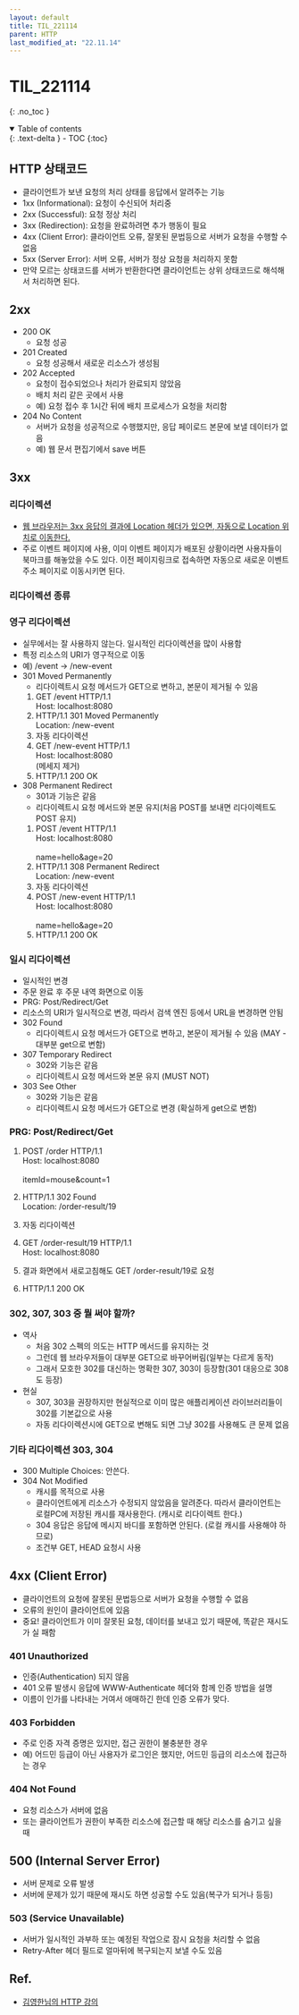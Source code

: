 ```yaml
---
layout: default
title: TIL_221114
parent: HTTP
last_modified_at: "22.11.14"
---
```


# TIL_221114
{: .no_toc }

<details open markdown="block">
  <summary>
    Table of contents
  </summary>
  {: .text-delta }
- TOC
{:toc}
</details>

## HTTP 상태코드
- 클라이언트가 보낸 요청의 처리 상태를 응답에서 알려주는 기능
- 1xx (Informational): 요청이 수신되어 처리중
- 2xx (Successful): 요청 정상 처리
- 3xx (Redirection): 요청을 완료하려면 추가 행동이 필요
- 4xx (Client Error): 클라이언트 오류, 잘못된 문법등으로 서버가 요청을 수행할 수 없음 
- 5xx (Server Error): 서버 오류, 서버가 정상 요청을 처리하지 못함
- 만약 모르는 상태코드를 서버가 반환한다면 클라이언트는 상위 상태코드로 해석해서 처리하면 된다.

## 2xx
- 200 OK
  - 요청 성공
- 201 Created
  - 요청 성공해서 새로운 리소스가 생성됨
- 202 Accepted
  - 요청이 접수되었으나 처리가 완료되지 않았음
  - 배치 처리 같은 곳에서 사용
  - 예) 요청 접수 후 1시간 뒤에 배치 프로세스가 요청을 처리함
- 204 No Content
  - 서버가 요청을 성공적으로 수행했지만, 응답 페이로드 본문에 보낼 데이터가 없음
  - 예) 웹 문서 편집기에서 save 버튼

## 3xx
### 리다이렉션 
- <u>웹 브라우저는 3xx 응답의 결과에 Location 헤더가 있으면, 자동으로 Location 위치로 이동한다.</u>
- 주로 이벤트 페이지에 사용, 이미 이벤트 페이지가 배포된 상황이라면 사용자들이 북마크를 해놓았을 수도 있다. 이전 페이지링크로 접속하면 자동으로 새로운 이벤트 주소 페이지로 이동시키면 된다.

### 리다이렉션 종류
### 영구 리다이렉션 
- 실무에서는 잘 사용하지 않는다. 일시적인 리다이렉션을 많이 사용함
- 특정 리소스의 URI가 영구적으로 이동
- 예) /event -> /new-event
- 301 Moved Permanently
  - 리다이렉트시 요청 메서드가 GET으로 변하고, 본문이 제거될 수 있음
  1. GET /event HTTP/1.1 <br>Host: localhost:8080
  2. HTTP/1.1 301 Moved Permanently <br>Location: /new-event
  3. 자동 리다이렉션
  4. GET /new-event HTTP/1.1 <br>Host: localhost:8080<br>(메세지 제거)
  5. HTTP/1.1 200 OK
- 308 Permanent Redirect
  - 301과 기능은 같음
  - 리다이렉트시 요청 메서드와 본문 유지(처음 POST를 보내면 리다이렉트도 POST 유지)
  1. POST /event HTTP/1.1 <br>Host: localhost:8080
  <br><br>name=hello&age=20
  2. HTTP/1.1 308 Permanent Redirect <br>Location: /new-event
  3. 자동 리다이렉션
  4. POST /new-event HTTP/1.1 <br>Host: localhost:8080
  <br><br>name=hello&age=20
  5. HTTP/1.1 200 OK

### 일시 리다이렉션
  - 일시적인 변경
  - 주문 완료 후 주문 내역 화면으로 이동
  - PRG: Post/Redirect/Get
  - 리소스의 URI가 일시적으로 변경, 따라서 검색 엔진 등에서 URL을 변경하면 안됨
  - 302 Found
    - 리다이렉트시 요청 메서드가 GET으로 변하고, 본문이 제거될 수 있음 (MAY - 대부분 get으로 변함)
  - 307 Temporary Redirect
    - 302와 기능은 같음
    - 리다이렉트시 요청 메서드와 본문 유지 (MUST NOT)
  - 303 See Other
    - 302와 기능은 같음
    - 리다이렉트시 요청 메서드가 GET으로 변경 (확실하게 get으로 변함)

### PRG: Post/Redirect/Get
1. POST /order HTTP/1.1 
<br>Host: localhost:8080
<br><br>
itemId=mouse&count=1

2. HTTP/1.1 302 Found 
<br>Location: /order-result/19

3. 자동 리다이렉션
4. GET /order-result/19 HTTP/1.1 <br>Host: localhost:8080
5. 결과 화면에서 새로고침해도 GET /order-result/19로 요청
6. HTTP/1.1 200 OK

### 302, 307, 303 중 뭘 써야 할까?
- 역사
  - 처음 302 스펙의 의도는 HTTP 메서드를 유지하는 것
  - 그런데 웹 브라우저들이 대부분 GET으로 바꾸어버림(일부는 다르게 동작)
  - 그래서 모호한 302를 대신하는 명확한 307, 303이 등장함(301 대응으로 308도 등장)
- 현실
  - 307, 303을 권장하지만 현실적으로 이미 많은 애플리케이션 라이브러리들이 302를 기본값으로 사용 
  - 자동 리다이렉션시에 GET으로 변해도 되면 그냥 302를 사용해도 큰 문제 없음

### 기타 리다이렉션 303, 304
  - 300 Multiple Choices: 안쓴다. 
  - 304 Not Modified
    - 캐시를 목적으로 사용
    - 클라이언트에게 리소스가 수정되지 않았음을 알려준다. 따라서 클라이언트는 로컬PC에
    저장된 캐시를 재사용한다. (캐시로 리다이렉트 한다.)
    - 304 응답은 응답에 메시지 바디를 포함하면 안된다. (로컬 캐시를 사용해야 하므로) 
    - 조건부 GET, HEAD 요청시 사용


## 4xx (Client Error)
- 클라이언트의 요청에 잘못된 문법등으로 서버가 요청을 수행할 수 없음
- 오류의 원인이 클라이언트에 있음
- 중요! 클라이언트가 이미 잘못된 요청, 데이터를 보내고 있기 때문에, 똑같은 재시도가 실 패함

### 401 Unauthorized
- 인증(Authentication) 되지 않음
- 401 오류 발생시 응답에 WWW-Authenticate 헤더와 함께 인증 방법을 설명 
- 이름이 인가를 나타내는 거여서 애매하긴 한데 인증 오류가 맞다.

### 403 Forbidden
- 주로 인증 자격 증명은 있지만, 접근 권한이 불충분한 경우
- 예) 어드민 등급이 아닌 사용자가 로그인은 했지만, 어드민 등급의 리소스에 접근하는 경우

### 404 Not Found
- 요청 리소스가 서버에 없음
- 또는 클라이언트가 권한이 부족한 리소스에 접근할 때 해당 리소스를 숨기고 싶을 때

## 500 (Internal Server Error)
- 서버 문제로 오류 발생
- 서버에 문제가 있기 때문에 재시도 하면 성공할 수도 있음(복구가 되거나 등등)

### 503 (Service Unavailable)
- 서버가 일시적인 과부하 또는 예정된 작업으로 잠시 요청을 처리할 수 없음 
- Retry-After 헤더 필드로 얼마뒤에 복구되는지 보낼 수도 있음


## Ref.
- <a href="https://www.inflearn.com/course/http-%EC%9B%B9-%EB%84%A4%ED%8A%B8%EC%9B%8C%ED%81%AC/dashboard">김영한님의 HTTP 강의</a>
